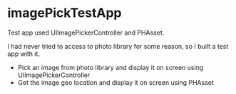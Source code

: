 # imagePickTestApp
Test app used UIImagePickerController and PHAsset.

I had never tried to access to photo library for some reason, so I built a test app with it.

- Pick an image from photo library and display it on screen using UIImagePickerController
- Get the image geo location and display it on screen using PHAsset
